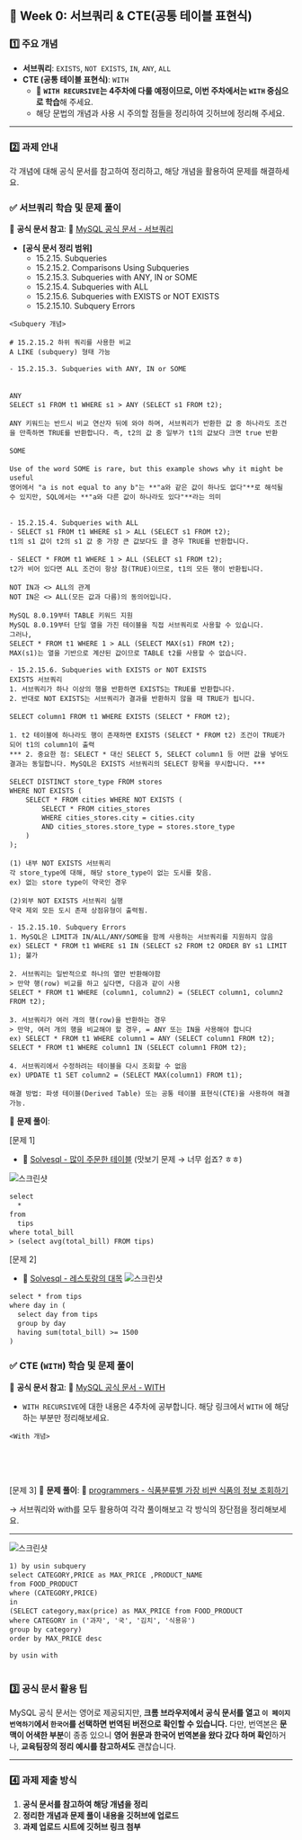 ## **📌 Week 0: 서브쿼리 & CTE(공통 테이블 표현식)**

### **1️⃣ 주요 개념**

- **서브쿼리**: `EXISTS`, `NOT EXISTS`, `IN`, `ANY`, `ALL`
- **CTE (공통 테이블 표현식)**: `WITH`
    - 🚨 **`WITH RECURSIVE`는 4주차에 다룰 예정이므로, 이번 주차에서는 `WITH` 중심으로 학습**해 주세요.
    - 해당 문법의 개념과 사용 시 주의할 점들을 정리하여 깃허브에 정리해 주세요.

---

### **2️⃣ 과제 안내**

각 개념에 대해 공식 문서를 참고하여 정리하고, 해당 개념을 활용하여 문제를 해결하세요.

### **✅ 서브쿼리 학습 및 문제 풀이**

📖 **공식 문서 참고**: 🔗 [MySQL 공식 문서 - 서브쿼리](https://dev.mysql.com/doc/refman/8.0/en/subqueries.html)

- **[공식 문서 정리 범위]**
    - 15.2.15. Subqueries
    - 15.2.15.2. Comparisons Using Subqueries
    - 15.2.15.3. Subqueries with ANY, IN or SOME
    - 15.2.15.4. Subqueries with ALL
    - 15.2.15.6. Subqueries with EXISTS or NOT EXISTS
    - 15.2.15.10. Subquery Errors

```
<Subquery 개념>

# 15.2.15.2 하위 쿼리를 사용한 비교
A LIKE (subquery) 형태 가능
```

```
- 15.2.15.3. Subqueries with ANY, IN or SOME


ANY
SELECT s1 FROM t1 WHERE s1 > ANY (SELECT s1 FROM t2);

ANY 키워드는 반드시 비교 연산자 뒤에 와야 하며, 서브쿼리가 반환한 값 중 하나라도 조건을 만족하면 TRUE를 반환합니다. 즉, t2의 값 중 일부가 t1의 값보다 크면 true 반환

SOME

Use of the word SOME is rare, but this example shows why it might be useful
영어에서 "a is not equal to any b"는 **"a와 같은 값이 하나도 없다"**로 해석될 수 있지만, SQL에서는 **"a와 다른 값이 하나라도 있다"**라는 의미

```

```

- 15.2.15.4. Subqueries with ALL
- SELECT s1 FROM t1 WHERE s1 > ALL (SELECT s1 FROM t2);
t1의 s1 값이 t2의 s1 값 중 가장 큰 값보다도 클 경우 TRUE를 반환합니다.

- SELECT * FROM t1 WHERE 1 > ALL (SELECT s1 FROM t2);
t2가 비어 있다면 ALL 조건이 항상 참(TRUE)이므로, t1의 모든 행이 반환됩니다.

NOT IN과 <> ALL의 관계
NOT IN은 <> ALL(모든 값과 다름)의 동의어입니다.

MySQL 8.0.19부터 TABLE 키워드 지원
MySQL 8.0.19부터 단일 열을 가진 테이블을 직접 서브쿼리로 사용할 수 있습니다.
그러나,
SELECT * FROM t1 WHERE 1 > ALL (SELECT MAX(s1) FROM t2);
MAX(s1)는 열을 기반으로 계산된 값이므로 TABLE t2를 사용할 수 없습니다.

```

```
- 15.2.15.6. Subqueries with EXISTS or NOT EXISTS
EXISTS 서브쿼리
1. 서브쿼리가 하나 이상의 행을 반환하면 EXISTS는 TRUE를 반환합니다.
2. 반대로 NOT EXISTS는 서브쿼리가 결과를 반환하지 않을 때 TRUE가 됩니다.

SELECT column1 FROM t1 WHERE EXISTS (SELECT * FROM t2);

1. t2 테이블에 하나라도 행이 존재하면 EXISTS (SELECT * FROM t2) 조건이 TRUE가 되어 t1의 column1이 출력
*** 2. 중요한 점: SELECT * 대신 SELECT 5, SELECT column1 등 어떤 값을 넣어도 결과는 동일합니다. MySQL은 EXISTS 서브쿼리의 SELECT 항목을 무시합니다. ***

SELECT DISTINCT store_type FROM stores
WHERE NOT EXISTS (
    SELECT * FROM cities WHERE NOT EXISTS (
        SELECT * FROM cities_stores
        WHERE cities_stores.city = cities.city
        AND cities_stores.store_type = stores.store_type
    )
);

(1) 내부 NOT EXISTS 서브쿼리
각 store_type에 대해, 해당 store_type이 없는 도시를 찾음.
ex) 없는 store type이 약국인 경우

(2)외부 NOT EXISTS 서브쿼리 실행
약국 제외 모든 도시 존재 상점유형이 출력됨.

```



```
- 15.2.15.10. Subquery Errors
1. MySQL은 LIMIT과 IN/ALL/ANY/SOME을 함께 사용하는 서브쿼리를 지원하지 않음
ex) SELECT * FROM t1 WHERE s1 IN (SELECT s2 FROM t2 ORDER BY s1 LIMIT 1); 불가

2. 서브쿼리는 일반적으로 하나의 열만 반환해야함
> 만약 행(row) 비교를 하고 싶다면, 다음과 같이 사용
SELECT * FROM t1 WHERE (column1, column2) = (SELECT column1, column2 FROM t2);

3. 서브쿼리가 여러 개의 행(row)을 반환하는 경우
> 만약, 여러 개의 행을 비교해야 할 경우, = ANY 또는 IN을 사용해야 합니다
ex) SELECT * FROM t1 WHERE column1 = ANY (SELECT column1 FROM t2);
SELECT * FROM t1 WHERE column1 IN (SELECT column1 FROM t2);

4. 서브쿼리에서 수정하려는 테이블을 다시 조회할 수 없음
ex) UPDATE t1 SET column2 = (SELECT MAX(column1) FROM t1);

해결 방법: 파생 테이블(Derived Table) 또는 공통 테이블 표현식(CTE)을 사용하여 해결 가능.

```


📝 **문제 풀이**:

[문제 1]
- 🔗 [Solvesql - 많이 주문한 테이블](https://solvesql.com/problems/find-tables-with-high-bill/) (맛보기 문제 → 너무 쉽죠? ㅎㅎ)

![스크린샷](./SQL_1주차/스크린샷%202025-03-10%20오후%2011.36.28.png)

```
select
  *
from
  tips
where total_bill 
> (select avg(total_bill) FROM tips)
```


[문제 2]
- 🔗 [Solvesql - 레스토랑의 대목](https://solvesql.com/problems/high-season-of-restaurant/)
![스크린샷](./SQL_1주차/스크린샷%202025-03-13%20오전%2011.14.03.png)


```
select * from tips
where day in (
  select day from tips
  group by day
  having sum(total_bill) >= 1500
)
```


### **✅ CTE (`WITH`) 학습 및 문제 풀이**

📖 **공식 문서 참고**: 🔗 [MySQL 공식 문서 - WITH](https://dev.mysql.com/doc/refman/8.0/en/with.html) 

* `WITH RECURSIVE`에 대한 내용은 4주차에 공부합니다. 해당 링크에서 `WITH` 에 해당하는 부분만 정리해보세요.

```
<With 개념>





```






[문제 3]
📝 **문제 풀이**:  🔗 [programmers - 식품분류별 가장 비싼 식품의 정보 조회하기](https://school.programmers.co.kr/learn/courses/30/lessons/131116) 

→ 서브쿼리와 with를 모두 활용하여 각각 풀이해보고 각 방식의 장단점을 정리해보세요.

---

![스크린샷](./SQL_1주차/스크린샷%202025-03-13%20오전%2011.29.40.png)

```
1) by usin subquery
select CATEGORY,PRICE as MAX_PRICE ,PRODUCT_NAME
from FOOD_PRODUCT
where (CATEGORY,PRICE)
in
(SELECT category,max(price) as MAX_PRICE from FOOD_PRODUCT
where CATEGORY in ('과자', '국', '김치', '식용유')
group by category) 
order by MAX_PRICE desc
```


```
by usin with


```




### **3️⃣ 공식 문서 활용 팁**

MySQL 공식 문서는 영어로 제공되지만, **크롬 브라우저에서 공식 문서를 열고 `이 페이지 번역하기`에서 `한국어`를 선택하면 번역된 버전으로 확인할 수 있습니다.** 다만, 번역본은 **문맥이 어색한 부분**이 종종 있으니 **영어 원문과 한국어 번역본을 왔다 갔다 하며 확인**하거나, **교육팀장의 정리 예시를 참고하셔도** 괜찮습니다.

---

### **4️⃣ 과제 제출 방식**

1. **공식 문서를 참고하여 해당 개념을 정리**
2. **정리한 개념과 문제 풀이 내용을 깃허브에 업로드**
3. **과제 업로드 시트에 깃허브 링크 첨부**